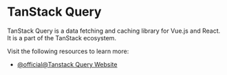 # TanStack Query

TanStack Query is a data fetching and caching library for Vue.js and React. It is a part of the TanStack ecosystem.

Visit the following resources to learn more:

- [@official@Tanstack Query Website](https://tanstack.com/query)
